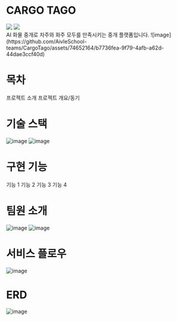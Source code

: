 # CARGO TAGO
<img src="https://img.shields.io/badge/Java-007396?style=flat&logo=Java&logoColor=white"/>
<img src="https://img.shields.io/badge/Python-007396?style=flat&logo=Python&logoColor=white"/><br>
AI 화물  중개로  차주와  화주  모두를  만족시키는  중개  플랫폼입니다.
![image](https://github.com/AivleSchool-teams/CargoTago/assets/74652164/b7736fea-9f79-4afb-a62d-44dae3ccf40d)

# 목차

프로젝트 소개
프로젝트 개요/동기

# 기술 스택
![image](https://github.com/AivleSchool-teams/CargoTago/assets/74652164/c592ea33-7ff2-4fc5-909f-a5bb5dc97e63)
![image](https://github.com/AivleSchool-teams/CargoTago/assets/74652164/b2a129a3-33cd-43cb-bbc0-fc9c029f473f)

# 구현 기능
기능 1
기능 2
기능 3
기능 4

# 팀원 소개
![image](https://github.com/AivleSchool-teams/CargoTago/assets/74652164/644d0718-7c49-47ee-af23-42e1c670c007)
![image](https://github.com/AivleSchool-teams/CargoTago/assets/74652164/8607e0f7-ed13-4c92-a375-3f796fe5d7a0)

# 서비스 플로우
![image](https://github.com/AivleSchool-teams/CargoTago/assets/74652164/a7f33cb1-1e68-4eee-aa8c-34b647b8b2d7)

# ERD
![image](https://github.com/AivleSchool-teams/CargoTago/assets/74652164/0695427d-3a6b-4525-9b87-21b39a7656e3)
